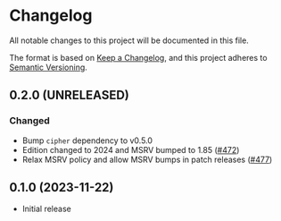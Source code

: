 # Changelog

All notable changes to this project will be documented in this file.

The format is based on [Keep a Changelog](https://keepachangelog.com/en/1.0.0/),
and this project adheres to [Semantic Versioning](https://semver.org/spec/v2.0.0.html).

## 0.2.0 (UNRELEASED)
### Changed
- Bump `cipher` dependency to v0.5.0
- Edition changed to 2024 and MSRV bumped to 1.85 ([#472])
- Relax MSRV policy and allow MSRV bumps in patch releases ([#477])

[#472]: https://github.com/RustCrypto/block-ciphers/pull/472
[#477]: https://github.com/RustCrypto/block-ciphers/pull/477

## 0.1.0 (2023-11-22)
- Initial release
